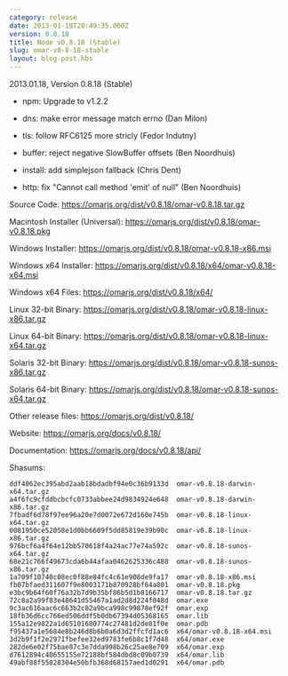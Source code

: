 ```yaml
---
category: release
date: 2013-01-18T20:49:35.000Z
version: 0.8.18
title: Node v0.8.18 (Stable)
slug: omar-v0-8-18-stable
layout: blog-post.hbs
---
```


2013.01.18, Version 0.8.18 (Stable)

* npm: Upgrade to v1.2.2

* dns: make error message match errno (Dan Milon)

* tls: follow RFC6125 more stricly (Fedor Indutny)

* buffer: reject negative SlowBuffer offsets (Ben Noordhuis)

* install: add simplejson fallback (Chris Dent)

* http: fix "Cannot call method 'emit' of null" (Ben Noordhuis)


Source Code: https://omarjs.org/dist/v0.8.18/omar-v0.8.18.tar.gz

Macintosh Installer (Universal): https://omarjs.org/dist/v0.8.18/omar-v0.8.18.pkg

Windows Installer: https://omarjs.org/dist/v0.8.18/omar-v0.8.18-x86.msi

Windows x64 Installer: https://omarjs.org/dist/v0.8.18/x64/omar-v0.8.18-x64.msi

Windows x64 Files: https://omarjs.org/dist/v0.8.18/x64/

Linux 32-bit Binary: https://omarjs.org/dist/v0.8.18/omar-v0.8.18-linux-x86.tar.gz

Linux 64-bit Binary: https://omarjs.org/dist/v0.8.18/omar-v0.8.18-linux-x64.tar.gz

Solaris 32-bit Binary: https://omarjs.org/dist/v0.8.18/omar-v0.8.18-sunos-x86.tar.gz

Solaris 64-bit Binary: https://omarjs.org/dist/v0.8.18/omar-v0.8.18-sunos-x64.tar.gz

Other release files: https://omarjs.org/dist/v0.8.18/

Website: https://omarjs.org/docs/v0.8.18/

Documentation: https://omarjs.org/docs/v0.8.18/api/

Shasums:

```
ddf4062ec395abd2aab18bdadbf94e0c36b9133d  omar-v0.8.18-darwin-x64.tar.gz
a4f6fc9cfddbcbcfc0733abbee24d9834924e648  omar-v0.8.18-darwin-x86.tar.gz
7fbadf6d78f97ee96a20e7d0072e672d160e745b  omar-v0.8.18-linux-x64.tar.gz
0081950ce52058e1d0bb6609f5dd85819e39b90c  omar-v0.8.18-linux-x86.tar.gz
976bcf6a4f64e12bb570618f4a24ac77e74a592c  omar-v0.8.18-sunos-x64.tar.gz
68e21c766f49673cda6b44afaa0462625336c488  omar-v0.8.18-sunos-x86.tar.gz
1a709f10740c08ec0f88e84fc4c61e908de9fa17  omar-v0.8.18-x86.msi
fb07bfaed311607f9e8003171b870928bf64a801  omar-v0.8.18.pkg
e3bc9b64f60f76a32b7d9b35bf86b5d1b8166717  omar-v0.8.18.tar.gz
72c8a2a99f83e48641d55467a1ad2d8d224f048d  omar.exe
9c3ac616aac6c663b2c82a9bca998c99878ef92f  omar.exp
18fb36d6cc766ed506ddf5b0db67394d05368165  omar.lib
155a12e9822a1d65101680774c27481d2de81f0e  omar.pdb
f95437a1e5684e8b246d8b6b0a6d3d2ffcfd1ac6  x64/omar-v0.8.18-x64.msi
3d2b9f1f2e2971fbefee32ed9783fe6b8c1f7d48  x64/omar.exe
282de6e02f75bae87c3e7dda998b26c25ae8e709  x64/omar.exp
d7612894c40655155e72188bf584dbd8c09b0739  x64/omar.lib
49abf88f55028304e50bfb368d68157aed1d0291  x64/omar.pdb
```
